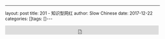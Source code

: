 ---
layout: post
title: 201 - 知识型网红
author: Slow Chinese
date: 2017-12-22
categories: []tags: []---

<iframe src="https://archive.org/embed/slowchinese_201909/Slow_Chinese_201.mp3" width="500" height="30" frameborder="0" webkitallowfullscreen="true" mozallowfullscreen="true" allowfullscreen></iframe>
